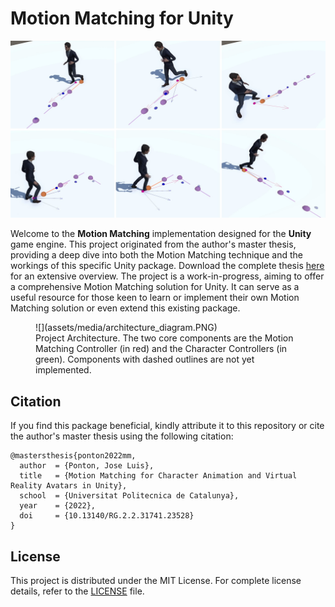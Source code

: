 # Motion Matching for Unity

![](assets/media/path_mm.jpg)

Welcome to the **Motion Matching** implementation designed for the **Unity** game engine. This project originated from the author's master thesis, providing a deep dive into both the Motion Matching technique and the workings of this specific Unity package. Download the complete thesis [here](https://www.researchgate.net/publication/363377742_Motion_Matching_for_Character_Animation_and_Virtual_Reality_Avatars_in_Unity) for an extensive overview. The project is a work-in-progress, aiming to offer a comprehensive Motion Matching solution for Unity. It can serve as a useful resource for those keen to learn or implement their own Motion Matching solution or even extend this existing package.

<figure markdown>
  ![](assets/media/architecture_diagram.PNG)
  <figcaption>Project Architecture. The two core components are the Motion Matching Controller (in red) and the Character Controllers (in green). Components with dashed outlines are not yet implemented.</figcaption>
</figure>

## Citation

If you find this package beneficial, kindly attribute it to this repository or cite the author's master thesis using the following citation:

```plaintext
@mastersthesis{ponton2022mm,
  author  = {Ponton, Jose Luis},
  title   = {Motion Matching for Character Animation and Virtual Reality Avatars in Unity},
  school  = {Universitat Politecnica de Catalunya},
  year    = {2022},
  doi     = {10.13140/RG.2.2.31741.23528}
}
```

## License

This project is distributed under the MIT License. For complete license details, refer to the [LICENSE](https://github.com/JLPM22/MotionMatching/blob/main/LICENSE) file.